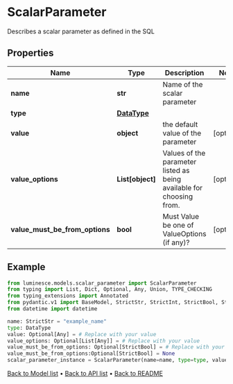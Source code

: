 # ScalarParameter

Describes a scalar parameter as defined in the SQL
## Properties
Name | Type | Description | Notes
------------ | ------------- | ------------- | -------------
**name** | **str** | Name of the scalar parameter | 
**type** | [**DataType**](DataType.md) |  | 
**value** | **object** | the default value of the parameter | [optional] 
**value_options** | **List[object]** | Values of the parameter listed as being available for choosing from. | [optional] 
**value_must_be_from_options** | **bool** | Must Value be one of ValueOptions (if any)? | [optional] 
## Example

```python
from luminesce.models.scalar_parameter import ScalarParameter
from typing import List, Dict, Optional, Any, Union, TYPE_CHECKING
from typing_extensions import Annotated
from pydantic.v1 import BaseModel, StrictStr, StrictInt, StrictBool, StrictFloat, StrictBytes, Field, validator, ValidationError, conlist, constr
from datetime import datetime

name: StrictStr = "example_name"
type: DataType
value: Optional[Any] = # Replace with your value
value_options: Optional[List[Any]] = # Replace with your value
value_must_be_from_options: Optional[StrictBool] = # Replace with your value
value_must_be_from_options:Optional[StrictBool] = None
scalar_parameter_instance = ScalarParameter(name=name, type=type, value=value, value_options=value_options, value_must_be_from_options=value_must_be_from_options)

```

[Back to Model list](../README.md#documentation-for-models) &#8226; [Back to API list](../README.md#documentation-for-api-endpoints) &#8226; [Back to README](../README.md)

